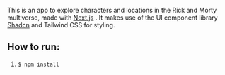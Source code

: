This is an app to explore characters and locations in the Rick and Morty multiverse, made with [Next.js](https://nextjs.org) . It makes use of the UI component library [Shadcn](https://ui.shadcn.com/) and Tailwind CSS for styling.

## How to run:
1.  ```$ npm install```

